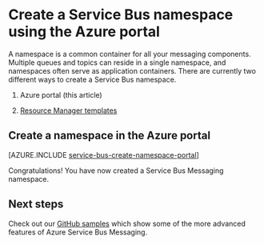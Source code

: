 <properties
    pageTitle="Create a Service Bus namespace using the Azure portal | Microsoft Azure"
    description="In order to get started with Service Bus, you will need a namespace. Here's how to create one using the Azure portal."
    services="service-bus"
    documentationCenter=".net"
    authors="jtaubensee"
    manager="timlt"
    editor=""/>

<tags
    ms.service="service-bus"
    ms.devlang="tbd"
    ms.topic="get-started-article"
    ms.tgt_pltfrm="dotnet"
    ms.workload="na"
    ms.date="08/22/2016"
    ms.author="jotaub"/>

# <a name="create-a-service-bus-namespace-using-the-azure-portal"></a>Create a Service Bus namespace using the Azure portal

A namespace is a common container for all your messaging components. Multiple queues and topics can reside in a single namespace, and namespaces often serve as application containers. There are currently two different ways to create a Service Bus namespace.

1.  Azure portal (this article)

2.  [Resource Manager templates][create-namespace-using-arm]

## <a name="create-a-namespace-in-the-azure-portal"></a>Create a namespace in the Azure portal

[AZURE.INCLUDE [service-bus-create-namespace-portal](../../includes/service-bus-create-namespace-portal.md)]

Congratulations! You have now created a Service Bus Messaging namespace.

## <a name="next-steps"></a>Next steps

Check out our [GitHub samples][github-samples] which show some of the more advanced features of Azure Service Bus Messaging.

[create-namespace-using-arm]: service-bus-resource-manager-overview.md
[github-samples]: https://github.com/Azure-Samples/azure-servicebus-messaging-samples